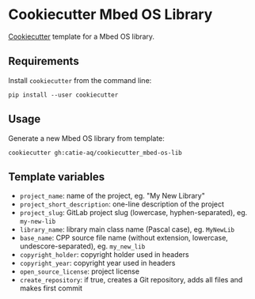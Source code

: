 # Cookiecutter Mbed OS Library
[Cookiecutter](https://github.com/audreyr/cookiecutter) template for a Mbed OS
library.

## Requirements
Install `cookiecutter` from the command line:

```shell
pip install --user cookiecutter
```

## Usage
Generate a new Mbed OS library from template:

```shell
cookiecutter gh:catie-aq/cookiecutter_mbed-os-lib
```

## Template variables
- `project_name`: name of the project, eg. "My New Library"
- `project_short_description`: one-line description of the project
- `project_slug`: GitLab project slug (lowercase, hyphen-separated), eg. `my-new-lib`
- `library_name`: library main class name (Pascal case), eg. `MyNewLib`
- `base_name`: CPP source file name (without extension, lowercase, undescore-separated),
  eg. `my_new_lib`
- `copyright_holder`: copyright holder used in headers
- `copyright_year`: copyright year used in headers
- `open_source_license`: project license
- `create_repository`: if true, creates a Git repository, adds all files and makes first
  commit